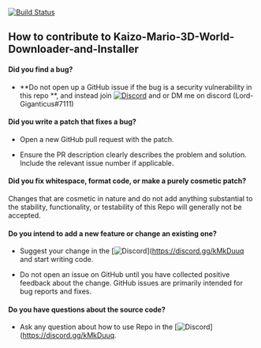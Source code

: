[![Build Status](https://github.com/Lord-Giganticus/Kaizo-Mario-3D-World-Downloader-and-Installer/actions/workflows/build.yml/badge.svg)](https://github.com/Lord-Giganticus/Kaizo-Mario-3D-World-Downloader-and-Installer/actions/workflows/build.yml)

## How to contribute to Kaizo-Mario-3D-World-Downloader-and-Installer

#### **Did you find a bug?**

* **Do not open up a GitHub issue if the bug is a security vulnerability
  in this repo **, and instead join [![Discord](https://img.shields.io/discord/574264880266477587?color=blue&label=Surf%20Games&logo=Discord&logoColor=blue)](https://discord.gg/kMkDuuq) and or DM me on discord (Lord-Giganticus#7111)
  
#### **Did you write a patch that fixes a bug?**

* Open a new GitHub pull request with the patch.

* Ensure the PR description clearly describes the problem and solution. Include the relevant issue number if applicable.

#### **Did you fix whitespace, format code, or make a purely cosmetic patch?**

Changes that are cosmetic in nature and do not add anything substantial to the stability, functionality, or testability of this Repo will generally not be accepted.

#### **Do you intend to add a new feature or change an existing one?**

* Suggest your change in the [![Discord](https://img.shields.io/discord/574264880266477587?color=blue&label=Surf%20Games&logo=Discord&logoColor=blue)](https://discord.gg/kMkDuuq and start writing code.

* Do not open an issue on GitHub until you have collected positive feedback about the change. GitHub issues are primarily intended for bug reports and fixes.

#### **Do you have questions about the source code?**

* Ask any question about how to use Repo in the [![Discord](https://img.shields.io/discord/574264880266477587?color=blue&label=Surf%20Games&logo=Discord&logoColor=blue)](https://discord.gg/kMkDuuq.
